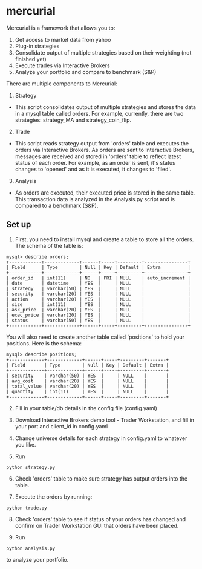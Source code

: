 # mercurial

Mercurial is a framework that allows you to:

1. Get access to market data from yahoo
2. Plug-in strategies
3. Consolidate output of multiple strategies based on their weighting (not finished yet)
4. Execute trades via Interactive Brokers
5. Analyze your portfolio and compare to benchmark (S&P)

There are multiple components to Mercurial:

1. Strategy
  * This script consolidates output of multiple strategies and stores the data in a mysql table called orders. For example, currently, there are two strategies: strategy_MA and strategy_coin_flip.
2. Trade
  * This script reads strategy output from 'orders' table and executes the orders via Interactive Brokers. As orders are sent to Interactive Brokers, messages are received and stored in 'orders' table to reflect latest status of each order. For example, as an order is sent, it's status changes to 'opened' and as it is executed, it changes to 'filed'.
3. Analysis
  * As orders are executed, their executed price is stored in the same table. This transaction data is analyzed in the Analysis.py script and is compared to a benchmark (S&P).


## Set up

1. First, you need to install mysql and create a table to store all the orders. The schema of the table is:

```
mysql> describe orders;
+------------+-------------+------+-----+---------+----------------+
| Field      | Type        | Null | Key | Default | Extra          |
+------------+-------------+------+-----+---------+----------------+
| order_id   | int(11)     | NO   | PRI | NULL    | auto_increment |
| date       | datetime    | YES  |     | NULL    |                |
| strategy   | varchar(50) | YES  |     | NULL    |                |
| security   | varchar(20) | YES  |     | NULL    |                |
| action     | varchar(20) | YES  |     | NULL    |                |
| size       | int(11)     | YES  |     | NULL    |                |
| ask_price  | varchar(20) | YES  |     | NULL    |                |
| exec_price | varchar(20) | YES  |     | NULL    |                |
| status     | varchar(50) | YES  |     | NULL    |                |
+------------+-------------+------+-----+---------+----------------+

```

You will also need to create another table called 'positions' to hold your positions. Here is the schema:

```
mysql> describe positions;
+-------------+-------------+------+-----+---------+-------+
| Field       | Type        | Null | Key | Default | Extra |
+-------------+-------------+------+-----+---------+-------+
| security    | varchar(50) | YES  |     | NULL    |       |
| avg_cost    | varchar(20) | YES  |     | NULL    |       |
| total_value | varchar(20) | YES  |     | NULL    |       |
| quantity    | int(11)     | YES  |     | NULL    |       |
+-------------+-------------+------+-----+---------+-------+
```

2. Fill in your table/db details in the config file (config.yaml)

3. Download Interactive Brokers demo tool - Trader Workstation, and fill in your port and client_id in config.yaml

4. Change universe details for each strategy in config.yaml to whatever you like.

5. Run

```
python strategy.py
```

6. Check 'orders' table to make sure strategy has output orders into the table.

7. Execute the orders by running:

```
python trade.py
```

8. Check 'orders' table to see if status of your orders has changed and confirm on Trader Workstation GUI that orders have been placed.

9. Run 
```
python analysis.py
```
to analyze your portfolio.
